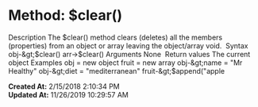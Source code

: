 # Method: $clear()

Description The $clear() method clears (deletes) all the members (properties) from an object or array leaving the object/array void.  Syntax obj-&gt;$clear() arr-&gt;$clear() Arguments None  Return values The current object Examples obj = new object fruit = new array obj-&gt;name = "Mr Healthy" obj-&gt;diet = "mediterranean" fruit-&gt;$append("apple  

**Created At:** 2/15/2018 2:10:34 PM  
**Updated At:** 11/26/2019 10:29:57 AM  

